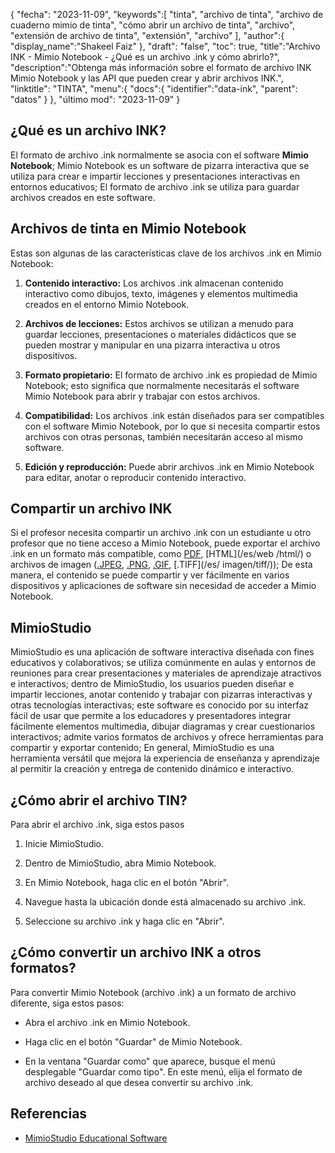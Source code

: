 {
"fecha": "2023-11-09",
   "keywords":[
"tinta",
"archivo de tinta",
"archivo de cuaderno mimio de tinta",
"cómo abrir un archivo de tinta",
"archivo",
"extensión de archivo de tinta",
"extensión",
"archivo"
],
   "author":{
"display_name":"Shakeel Faiz"
},
"draft": "false",
"toc": true,
"title":"Archivo INK - Mimio Notebook - ¿Qué es un archivo .ink y cómo abrirlo?",
   "description":"Obtenga más información sobre el formato de archivo INK Mimio Notebook y las API que pueden crear y abrir archivos INK.",
"linktitle": "TINTA",
   "menu":{
      "docs":{
         "identifier":"data-ink",
"parent": "datos"
}
},
"último mod": "2023-11-09"
}

## ¿Qué es un archivo INK?

El formato de archivo .ink normalmente se asocia con el software **Mimio Notebook**; Mimio Notebook es un software de pizarra interactiva que se utiliza para crear e impartir lecciones y presentaciones interactivas en entornos educativos; El formato de archivo .ink se utiliza para guardar archivos creados en este software.

## Archivos de tinta en Mimio Notebook

Estas son algunas de las características clave de los archivos .ink en Mimio Notebook:

1. **Contenido interactivo:** Los archivos .ink almacenan contenido interactivo como dibujos, texto, imágenes y elementos multimedia creados en el entorno Mimio Notebook.
    








2. **Archivos de lecciones:** Estos archivos se utilizan a menudo para guardar lecciones, presentaciones o materiales didácticos que se pueden mostrar y manipular en una pizarra interactiva u otros dispositivos.
    








3. **Formato propietario:** El formato de archivo .ink es propiedad de Mimio Notebook; esto significa que normalmente necesitarás el software Mimio Notebook para abrir y trabajar con estos archivos.
    








4. **Compatibilidad:** Los archivos .ink están diseñados para ser compatibles con el software Mimio Notebook, por lo que si necesita compartir estos archivos con otras personas, también necesitarán acceso al mismo software.
    








5. **Edición y reproducción:** Puede abrir archivos .ink en Mimio Notebook para editar, anotar o reproducir contenido interactivo.

## Compartir un archivo INK

Si el profesor necesita compartir un archivo .ink con un estudiante u otro profesor que no tiene acceso a Mimio Notebook, puede exportar el archivo .ink en un formato más compatible, como [PDF](/es/pdf/), [HTML](/es/web /html/) o archivos de imagen ([.JPEG](/es/image/jpeg/), [.PNG](/es/image/png/), [.GIF](/es/image/gif/), [.TIFF](/es/ imagen/tiff/)); De esta manera, el contenido se puede compartir y ver fácilmente en varios dispositivos y aplicaciones de software sin necesidad de acceder a Mimio Notebook.

## MimioStudio

MimioStudio es una aplicación de software interactiva diseñada con fines educativos y colaborativos; se utiliza comúnmente en aulas y entornos de reuniones para crear presentaciones y materiales de aprendizaje atractivos e interactivos; dentro de MimioStudio, los usuarios pueden diseñar e impartir lecciones, anotar contenido y trabajar con pizarras interactivas y otras tecnologías interactivas; este software es conocido por su interfaz fácil de usar que permite a los educadores y presentadores integrar fácilmente elementos multimedia, dibujar diagramas y crear cuestionarios interactivos; admite varios formatos de archivos y ofrece herramientas para compartir y exportar contenido; En general, MimioStudio es una herramienta versátil que mejora la experiencia de enseñanza y aprendizaje al permitir la creación y entrega de contenido dinámico e interactivo.

## ¿Cómo abrir el archivo TIN?

Para abrir el archivo .ink, siga estos pasos

1. Inicie MimioStudio.
    








2. Dentro de MimioStudio, abra Mimio Notebook.
    








3. En Mimio Notebook, haga clic en el botón "Abrir".
    








4. Navegue hasta la ubicación donde está almacenado su archivo .ink.
    








5. Seleccione su archivo .ink y haga clic en "Abrir".

## ¿Cómo convertir un archivo INK a otros formatos?

Para convertir Mimio Notebook (archivo .ink) a un formato de archivo diferente, siga estos pasos:

- Abra el archivo .ink en Mimio Notebook.

- Haga clic en el botón "Guardar" de Mimio Notebook.

- En la ventana "Guardar como" que aparece, busque el menú desplegable "Guardar como tipo". En este menú, elija el formato de archivo deseado al que desea convertir su archivo .ink.

## Referencias
* [MimioStudio Educational Software](https://boxlight.com/products/apps-for-the-classroom/mimiostudio-educational-software)
